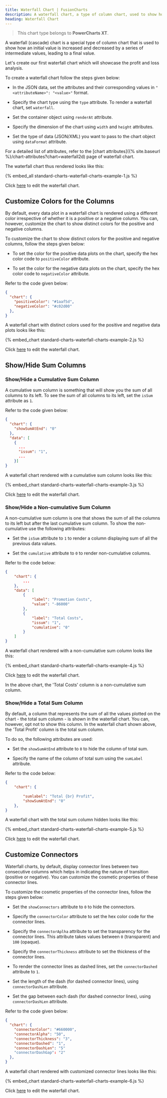 ```yaml
---
title: Waterfall Chart | FusionCharts
description: A waterfall chart, a type of column chart, used to show how an initial value is increased/decreased by a series of intermediate values, to a final value
heading: Waterfall Chart
---
```


> This chart type belongs to **PowerCharts XT**.

A waterfall (cascade) chart is a special type of column chart that is used to show how an initial value is increased and decreased by a series of intermediate values, leading to a final value.

Let's create our first waterfall chart which will showcase the profit and loss analysis.

To create a waterfall chart follow the steps given below:

* In the JSON data, set the attributes and their corresponding values in `"<attributeName>": "<value>"` format.

* Specify the chart type using the `type` attribute. To render a waterfall chart, set `waterfall`.

* Set the container object using `renderAt` attribute.

* Specify the dimension of the chart using `width` and `height` attributes.

* Set the type of data (JSON/XML) you want to pass to the chart object using `dataFormat` attribute.

For a detailed list of attributes, refer to the [chart attributes]({% site.baseurl %}/chart-attributes?chart=waterfall2d) page of waterfall chart.

The waterfall chart thus rendered looks like this:

{% embed_all standard-charts-waterfall-charts-example-1.js %}

Click [here](http://jsfiddle.net/fusioncharts/r9uwA/) to edit the waterfall chart.

## Customize Colors for the Columns

By default, every data plot in a waterfall chart is rendered using a different color irrespective of whether it is a positive or a negative column. You can, however, customize the chart to show distinct colors for the positive and negative columns.

To customize the chart to show distinct colors for the positive and negative columns, follow the steps given below:

* To set the color for the positive data plots on the chart, specify the hex color code to `positiveColor` attribute.

* To set the color for the negative data plots on the chart, specify the hex color code to `negativeColor` attribute.

Refer to the code given below:

```json
{
  "chart": {
    "positiveColor": "#1aaf5d",
    "negativeColor": "#c02d00"
  },
}
```

A waterfall chart with distinct colors used for the positive and negative data plots looks like this:

{% embed_chart standard-charts-waterfall-charts-example-2.js %}

Click [here](http://jsfiddle.net/fusioncharts/fp5uh8p6/) to edit the waterfall chart.

## Show/Hide Sum Columns

### Show/Hide a Cumulative Sum Column

A cumulative sum column is something that will show you the sum of all columns to its left. To see the sum of all columns to its left, set the `isSum` attribute as `1`. 

Refer to the code given below:

```json
{
  "chart": {
    "showSumAtEnd": "0"
  },
  "data": [
    {
      ...
      "issum": "1",
      ...
    }]
}
```
A waterfall chart rendered with a cumulative sum column looks like this:

{% embed_chart standard-charts-waterfall-charts-example-3.js %}

Click [here](http://jsfiddle.net/fusioncharts/478ur96x/) to edit the waterfall chart.

### Show/Hide a Non-cumulative Sum Column

A non-cumulative sum column is one that shows the sum of all the columns to its left but after the last cumulative sum column. To show the non-cumulative use the following attributes:

* Set the `isSum` attribute to `1` to render a column displaying sum of all the previous data values.

* Set the `cumulative` attribute to `0` to render non-cumulative columns.

Refer to the  code below:

```json
{
    "chart": {
        ...
    },
    "data": [
        {
            "label": "Promotion Costs",
            "value": "-86000"
        },
        {
            "label": "Total Costs",
            "issum": "1",
            "cumulative": "0"
        }
    ]
}
```

A waterfall chart rendered with a non-cumulative sum column looks like this:

{% embed_chart standard-charts-waterfall-charts-example-4.js %}

Click [here](http://jsfiddle.net/fusioncharts/1crgnjar/) to edit the waterfall chart.

In the above chart, the 'Total Costs' column is a non-cumulative sum column.

### Show/Hide a Total Sum Column

By default, a column that represents the sum of all the values plotted on the chart - the total sum column - is shown in the waterfall chart. You can, however, opt not to show this column. In the waterfall chart shown above, the 'Total Profit' column is the total sum column.

To do so, the following attributes are used:

* Set the `showSumAtEnd` attribute to `0` to hide the column of total sum.

* Specify the name of the column of total sum using the `sumLabel` attribute.

Refer to the code below:

```json
{
    "chart": {
        
        "sumlabel": "Total {br} Profit",
        "showSumAtEnd": "0"
    },
}
```
A waterfall chart with the total sum column hidden looks like this:

{% embed_chart standard-charts-waterfall-charts-example-5.js %}

Click [here](http://jsfiddle.net/fusioncharts/tvmospjo/) to edit the waterfall chart.

## Customize Connectors

Waterfall charts, by default, display connector lines between two consecutive columns which helps in indicating the nature of transition (positive or negative). You can customize the cosmetic properties of these connector lines.

To customize the cosmetic properties of the connector lines, follow the steps given below:

* Set the `showConnectors` attribute to `0` to hide the connectors.

* Specify the `connectorColor` attribute to set the hex color code for the connector lines.

* Specify the `connectorAplha` attribute to set the transparency for the connector lines. This attribute takes values between `0` (transparent) and `100` (opaque).

* Specify the `connectorThickness` attribute to set the thickness of the connector lines.

* To render the connector lines as dashed lines, set the `connectorDashed` attribute to `1`. 

* Set the length of the dash (for dashed connector lines), using `connectorDashLen` attribute.

* Set the gap between each dash (for dashed connector lines), using `connectorDashLen` attribute.

Refer to the code given below:

```json
{
  "chart": {
    "connectorColor": "#660000",
    "connectorAlpha": "50",
    "connectorThickness": "3",
    "connectorDashed": "1",
    "connectorDashLen": "5"
    "connectorDashGap": "2"
  },
}
```
A waterfall chart rendered with customized connector lines looks like this:

{% embed_chart standard-charts-waterfall-charts-example-6.js %}

Click [here](http://jsfiddle.net/fusioncharts/mo48mf9s/) to edit the waterfall chart.